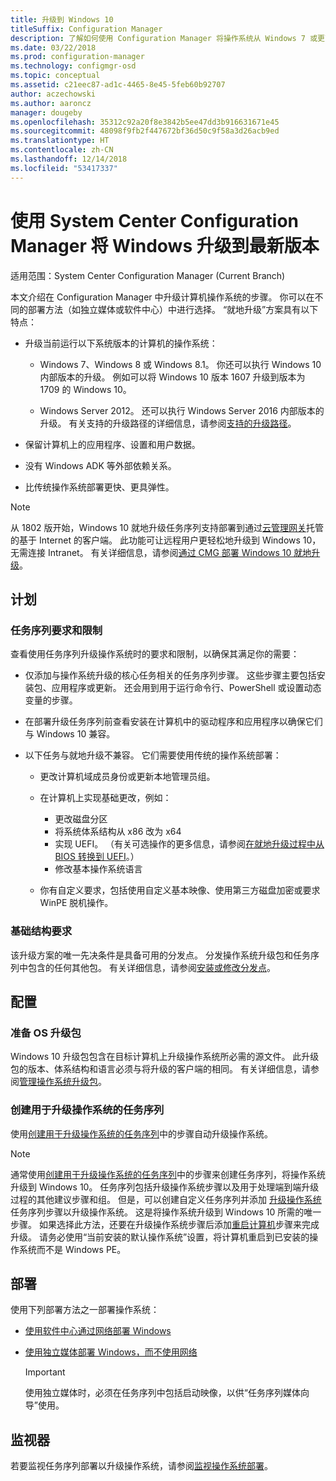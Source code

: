 ```yaml
---
title: 升级到 Windows 10
titleSuffix: Configuration Manager
description: 了解如何使用 Configuration Manager 将操作系统从 Windows 7 或更高版本升级到 Windows 10。
ms.date: 03/22/2018
ms.prod: configuration-manager
ms.technology: configmgr-osd
ms.topic: conceptual
ms.assetid: c21eec87-ad1c-4465-8e45-5feb60b92707
author: aczechowski
ms.author: aaroncz
manager: dougeby
ms.openlocfilehash: 35312c92a20f8e3842b5ee47dd3b916631671e45
ms.sourcegitcommit: 48098f9fb2f447672bf36d50c9f58a3d26acb9ed
ms.translationtype: HT
ms.contentlocale: zh-CN
ms.lasthandoff: 12/14/2018
ms.locfileid: "53417337"
---
```

# <a name="upgrade-windows-to-the-latest-version-with-system-center-configuration-manager"></a>使用 System Center Configuration Manager 将 Windows 升级到最新版本

适用范围：System Center Configuration Manager (Current Branch)

本文介绍在 Configuration Manager 中升级计算机操作系统的步骤。 你可以在不同的部署方法（如独立媒体或软件中心）中进行选择。 “就地升级”方案具有以下特点：  

-   升级当前运行以下系统版本的计算机的操作系统：
    - Windows 7、Windows 8 或 Windows 8.1。 你还可以执行 Windows 10 内部版本的升级。 例如可以将 Windows 10 版本 1607 升级到版本为 1709 的 Windows 10。  
    
    - Windows Server 2012。 还可以执行 Windows Server 2016 内部版本的升级。 有关支持的升级路径的详细信息，请参阅[支持的升级路径](https://docs.microsoft.com/windows-server/get-started/supported-upgrade-paths#upgrading-previous-retail-versions-of-windows-server-to-windows-server-2016)。    

-   保留计算机上的应用程序、设置和用户数据。  

-   没有 Windows ADK 等外部依赖关系。  

-   比传统操作系统部署更快、更具弹性。  


> [!Note]  
> 从 1802 版开始，Windows 10 就地升级任务序列支持部署到通过[云管理网关](/sccm/core/clients/manage/plan-cloud-management-gateway)托管的基于 Internet 的客户端。 此功能可让远程用户更轻松地升级到 Windows 10，无需连接 Intranet。 有关详细信息，请参阅[通过 CMG 部署 Windows 10 就地升级](/sccm/osd/deploy-use/manage-task-sequences-to-automate-tasks#deploy-windows-10-in-place-upgrade-via-cmg)。 <!-- 1357149 -->



##  <a name="BKMK_Plan"></a> 计划  

### <a name="task-sequence-requirements-and-limitations"></a>任务序列要求和限制

查看使用任务序列升级操作系统时的要求和限制，以确保其满足你的需要：  

- 仅添加与操作系统升级的核心任务相关的任务序列步骤。 这些步骤主要包括安装包、应用程序或更新。 还会用到用于运行命令行、PowerShell 或设置动态变量的步骤。  

- 在部署升级任务序列前查看安装在计算机中的驱动程序和应用程序以确保它们与 Windows 10 兼容。  

- 以下任务与就地升级不兼容。 它们需要使用传统的操作系统部署：  

  - 更改计算机域成员身份或更新本地管理员组。  

  - 在计算机上实现基础更改，例如： 
    - 更改磁盘分区
    - 将系统体系结构从 x86 改为 x64
    - 实现 UEFI。 （有关可选操作的更多信息，请参阅[在就地升级过程中从 BIOS 转换到 UEFI](/sccm/osd/deploy-use/task-sequence-steps-to-manage-bios-to-uefi-conversion#convert-from-bios-to-uefi-during-an-in-place-upgrade)。）
    - 修改基本操作系统语言  

  - 你有自定义要求，包括使用自定义基本映像、使用第三方磁盘加密或要求 WinPE 脱机操作。  

### <a name="infrastructure-requirements"></a>基础结构要求  

该升级方案的唯一先决条件是具备可用的分发点。 分发操作系统升级包和任务序列中包含的任何其他包。 有关详细信息，请参阅[安装或修改分发点](../../core/servers/deploy/configure/install-and-configure-distribution-points.md)。



##  <a name="BKMK_Configure"></a> 配置  

### <a name="prepare-the-os-upgrade-package"></a>准备 OS 升级包  

  Windows 10 升级包包含在目标计算机上升级操作系统所必需的源文件。 此升级包的版本、体系结构和语言必须与将升级的客户端的相同。 有关详细信息，请参阅[管理操作系统升级包](../get-started/manage-operating-system-upgrade-packages.md)。  


### <a name="create-a-task-sequence-to-upgrade-the-os"></a>创建用于升级操作系统的任务序列  

  使用[创建用于升级操作系统的任务序列](create-a-task-sequence-to-upgrade-an-operating-system.md)中的步骤自动升级操作系统。  

   > [!NOTE]  
   > 通常使用[创建用于升级操作系统的任务序列](create-a-task-sequence-to-upgrade-an-operating-system.md)中的步骤来创建任务序列，将操作系统升级到 Windows 10。 任务序列包括升级操作系统步骤以及用于处理端到端升级过程的其他建议步骤和组。 但是，可以创建自定义任务序列并添加 [升级操作系统](../understand/task-sequence-steps.md#BKMK_UpgradeOS)任务序列步骤以升级操作系统。 这是将操作系统升级到 Windows 10 所需的唯一步骤。 如果选择此方法，还要在升级操作系统步骤后添加[重启计算机](../understand/task-sequence-steps.md#BKMK_RestartComputer)步骤来完成升级。 请务必使用“当前安装的默认操作系统”设置，将计算机重启到已安装的操作系统而不是 Windows PE。  



##  <a name="BKMK_Deploy"></a> 部署  

使用下列部署方法之一部署操作系统：  

  -   [使用软件中心通过网络部署 Windows](use-software-center-to-deploy-windows-over-the-network.md)  

  -   [使用独立媒体部署 Windows，而不使用网络](use-stand-alone-media-to-deploy-windows-without-using-the-network.md)  

      > [!IMPORTANT]  
      > 使用独立媒体时，必须在任务序列中包括启动映像，以供“任务序列媒体向导”使用。




## <a name="monitor"></a>监视器  

若要监视任务序列部署以升级操作系统，请参阅[监视操作系统部署](monitor-operating-system-deployments.md)。  
